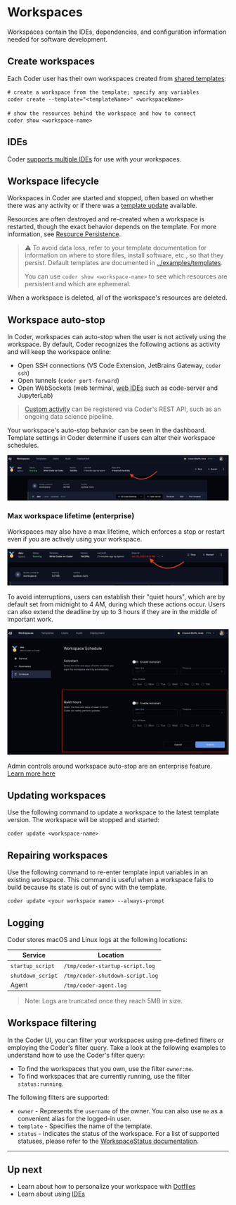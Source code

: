 # Workspaces

Workspaces contain the IDEs, dependencies, and configuration information needed
for software development.

## Create workspaces

Each Coder user has their own workspaces created from [shared templates](./templates/index.md):

```console
# create a workspace from the template; specify any variables
coder create --template="<templateName>" <workspaceName>

# show the resources behind the workspace and how to connect
coder show <workspace-name>
```

## IDEs

Coder [supports multiple IDEs](./ides.md) for use with your workspaces.

## Workspace lifecycle

Workspaces in Coder are started and stopped, often based on whether there was
any activity or if there was a [template update](./templates/index.md#Start/stop) available.

Resources are often destroyed and re-created when a workspace is restarted,
though the exact behavior depends on the template. For more
information, see [Resource Persistence](./templates/resource-persistence.md).

> ⚠️ To avoid data loss, refer to your template documentation for information on
> where to store files, install software, etc., so that they persist. Default
> templates are documented in [../examples/templates](https://github.com/coder/coder/tree/c6b1daabc5a7aa67bfbb6c89966d728919ba7f80/examples/templates).
>
> You can use `coder show <workspace-name>` to see which resources are
> persistent and which are ephemeral.

When a workspace is deleted, all of the workspace's resources are deleted.

## Workspace auto-stop

In Coder, workspaces can auto-stop when the user is not actively using the workspace. By default, Coder recognizes the following actions as activity and will keep the workspace online:

- Open SSH connections (VS Code Extension, JetBrains Gateway, `coder ssh`)
- Open tunnels (`coder port-forward`)
- Open WebSockets (web terminal, [web IDEs](./ides/web-ides.md) such as code-server and JupyterLab)

> [Custom activity](#TODO) can be registered via Coder's REST API, such as an ongoing data science pipeline.

<!-- TODO. Document this. We may want to move to a custom activity section. See coder/coder[#8064](https://github.com/coder/coder/issues/8064) and coder/coder#5629 -->

Your workspace's auto-stop behavior can be seen in the dashboard. Template settings in Coder determine if users can alter their workspace schedules. 

![TODO: use real screenshot](./images/workspaces/stops-after-3-hours.png)

### Max workspace lifetime (enterprise)

Workspaces may also have a max lifetime, which enforces a stop or restart even if you are actively using your workspace.

![TODO: use real screenshot](./images/workspaces/approaching-stop.png)

To avoid interruptions, users can establish their "quiet hours", which are by default set from midnight to 4 AM, during which these actions occur. Users can also extend the deadline by up to 3 hours if they are in the middle of important work.

![TODO: use real screenshot](./images/workspaces/quiet-hours.png)

Admin controls around workspace auto-stop are an enterprise feature. [Learn more here](./admin/template)

## Updating workspaces

Use the following command to update a workspace to the latest template version.
The workspace will be stopped and started:

```console
coder update <workspace-name>
```

## Repairing workspaces

Use the following command to re-enter template input
variables in an existing workspace. This command is useful when a workspace fails
to build because its state is out of sync with the template.

```console
coder update <your workspace name> --always-prompt
```

## Logging

Coder stores macOS and Linux logs at the following locations:

| Service           | Location                         |
| ----------------- | -------------------------------- |
| `startup_script`  | `/tmp/coder-startup-script.log`  |
| `shutdown_script` | `/tmp/coder-shutdown-script.log` |
| Agent             | `/tmp/coder-agent.log`           |

> Note: Logs are truncated once they reach 5MB in size.

## Workspace filtering

In the Coder UI, you can filter your workspaces using pre-defined filters or employing the Coder's filter query. Take a look at the following examples to understand how to use the Coder's filter query:

- To find the workspaces that you own, use the filter `owner:me`.
- To find workspaces that are currently running, use the filter `status:running`.

The following filters are supported:

- `owner` - Represents the `username` of the owner. You can also use `me` as a convenient alias for the logged-in user.
- `template` - Specifies the name of the template.
- `status` - Indicates the status of the workspace. For a list of supported statuses, please refer to the [WorkspaceStatus documentation](https://pkg.go.dev/github.com/coder/coder/codersdk#WorkspaceStatus).

---

## Up next

- Learn about how to personalize your workspace with [Dotfiles](./dotfiles.md)
- Learn about using [IDEs](./ides.md)
